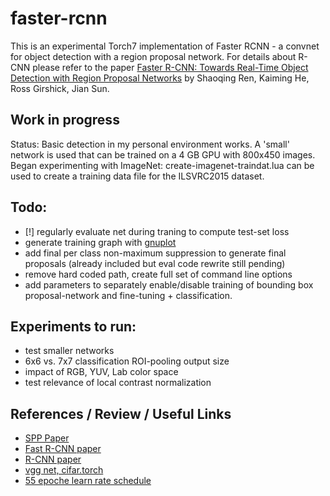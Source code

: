 # faster-rcnn
This is an experimental Torch7 implementation of Faster RCNN - a convnet for object detection with a region proposal network.
For details about R-CNN please refer to the paper [Faster R-CNN: Towards Real-Time Object Detection with Region Proposal Networks](http://arxiv.org/pdf/1506.01497v3.pdf) by Shaoqing Ren, Kaiming He, Ross Girshick, Jian Sun.

## Work in progress
Status: Basic detection in my personal environment works.
A 'small' network is used that can be trained on a 4 GB GPU with 800x450 images.
Began experimenting with ImageNet: create-imagenet-traindat.lua can be used to create a training data file for the ILSVRC2015 dataset.

## Todo:
- [!] regularly evaluate net during traning to compute test-set loss
- generate training graph with [gnuplot](https://github.com/torch/gnuplot)
- add final per class non-maximum suppression to generate final proposals (already included but eval code rewrite still pending)
- remove hard coded path, create full set of command line options
- add parameters to separately enable/disable training of bounding box proposal-network and fine-tuning + classification.

## Experiments to run:
- test smaller networks
- 6x6 vs. 7x7 classification ROI-pooling output size
- impact of RGB, YUV, Lab color space
- test relevance of local contrast normalization

## References / Review / Useful Links
* [SPP Paper](http://arxiv.org/pdf/1406.4729.pdf)
* [Fast R-CNN paper](http://arxiv.org/abs/1504.08083)
* [R-CNN paper](http://arxiv.org/abs/1311.2524)
* [vgg net, cifar.torch](https://github.com/szagoruyko/cifar.torch/blob/master/models/vgg_bn_drop.lua)
* [55 epoche learn rate schedule](
https://github.com/soumith/imagenet-multiGPU.torch/blob/master/train.lua)
